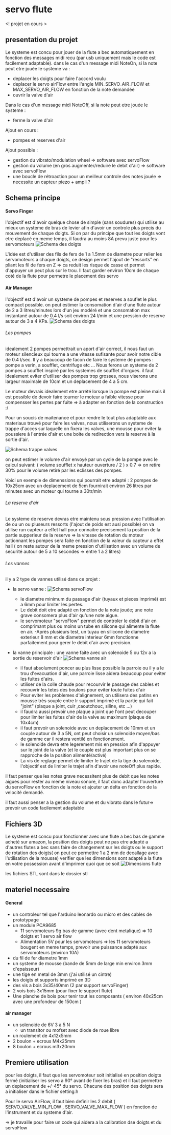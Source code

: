 # servo flute
<! projet en cours >

## presentation du projet

Le systeme est concu pour jouer de la flute a bec automatiquement en fonction des messages midi recu (par usb uniquement mais le code est facilement adaptable).
dans le cas d'un message midi NoteOn, si la note peut etre jouée le systeme va :
- deplacer les doigts pour faire l'accord voulu
- deplacer le servo airFlow entre l'angle MIN_SERVO_AIR_FLOW et MAX_SERVO_AIR_FLOW en fonction de la note demandée 
- ouvrir la valve d'air 

Dans le cas d'un message midi NoteOff, si la note peut etre jouée le systeme :
- ferme la valve d'air

Ajout en cours : 
- pompes et reserves d'air

Ajout possible : 
- gestion du vibrato/modulation wheel => software avec servoFlow
- gestion du volume (en gros augmenter/reduire le debit d'air)  => software avec servoFlow
- une boucle de rétroaction pour un meilleur controle des notes jouée => necessite un capteur piezo + ampli ?
  
## Schema principe

#### Servo Finger
l'objectif est d'avoir quelque chose de simple (sans soudures) qui utilise au mieux un systeme de bras de levier afin d'avoir un controle plus precis du mouvement de chaque doigts.
Si on par du principe que tout les doigts vont etre deplacé en meme temps, il faudra au moins 8A prevu juste pour les servomoteurs
![Schema des doigts](https://github.com/glloq/servo-flute/blob/main/img/schemasfingers.png?raw=true)

L'idée est d'utiliser des fils de fers de 1 a 1.5mm de diametre pour relier les servomoteurs a chaque doigts, ce design permet l'ajout de "ressorts" en pliant les fil de fers en Z => ca reduit les risque de casse et permet d'appuyer un peut plus sur le trou.
Il faut garder environ 10cm de chaque coté de la flute pour permetre le placement des servo

#### Air Manager

l'objectif est d'avoir un systeme de pompes et reserves a souflet le plus compact possible.
on peut estimer la consomation d'air d'une flute autour de 2 a 3 litres/minutes lors d'un jeu modéré et une consomation max instantané autour de 0.4 l/s soit environ 24 l/min et une pression de reserve autour de 3 a 4 KPa.
![Schema des doigts](https://github.com/glloq/servo-flute/blob/main/img/schemaspompes.png?raw=true)

 ###### Les pompes
 
idealement 2  pompes permettrait un aport d'air correct, il nous faut un moteur silencieux qui tourne a une vitesse sufisante pour avoir notre cible de 0.4 l/sec.
Il y a beaucoup de facon de faire le systeme de pompes : pompe a verin, a soufflet, centrifuge etc ... 
Nous ferons un systeme de 2 pompes a soufflet inspiré par les systemes de soufflet d'orgues.
il faut idealement eviter d'utiliser des pompes trop grosses, nous viserons une largeur maximale de 10cm et un deplacement de 4 a 5 cm.

Le moteur devrais idealement etre arrété lorsque la pompe est pleine mais il est possible de devoir faire tourner le moteur a faible vitesse pour compensser les pertes par fuite => à adapter en fonction de la construction :/

Pour un soucis de maitenance et pour rendre le tout plus adaptable aux materiaux trouvé pour faire les valves, nous utiliserons un systeme de trappe d'acces sur laquelle on fixera les valves, une mousse pour eviter la poussiere à l'entrée d'air et une boite de redirection vers la reserve à la sortie d'air.

   ![Schema trappe valves](https://github.com/glloq/servo-flute/blob/main/img/.png?raw=true)


on peut estimer le volume d'air envoyé par un cycle de la pompe avec le calcul suivant:
( volume soufflet x hauteur ouverture  / 2 ) x 0.7  => on retire 30% pour le volume retiré par les eclisses des pompes.

Voici un exemple de dimenssions qui pourrait etre adapté :
2 pompes de 10x25cm avec un deplacement de 5cm fournirait environ 26 litres par minutes avec un moteur qui tourne a 30tr/min 

 ###### La reserve d'air

Le systeme de reserve devras etre maintenu sous pression avec l'utilisation de ou un ou pluseurs ressorts (l'ajout de poids est ausi possible) 
on va utilise run capteur a effet hall pour connaitre precisement la position de la partie supperieur de la reserve => la vitesse de rotation du moteur actionnant les pompes sera faite en fonction de la valeur du capteur a effet hall ( on reste autour de la meme pression d'utilisation avec un volume de securité autour de 5 a 10 secondes => entre 1 a 2 litres)

 ###### Les vannes 
 
il y a 2 type de vannes utilisé dans ce projet : 

- la servo vanne :
  ![Schema servoFlow](https://github.com/glloq/servo-flute/blob/main/img/servo%20vavle%20variable.png?raw=true)
  - le diametre minimum du passage d'air (tuyaux et pieces imprimé) est a 6mm pour limiter les pertes.
  - Le debit doit etre adapté en fonction de la note jouée; une note grave consomera plus d'air qu'une note aigue.
  - le servomoteur "servoFlow" permet de controler le debit d'air en comprimant plus ou moins un tube en silicone qui alimente la flute en air.
  -Après plusieurs test, un tuyau en silicone de diametre exterieur 8 mm et de diametre interieur 6mm fonctionne parfaitement pour gerer le debit d'air avec precision.


- la vanne principale : une vanne faite avec un solenoide 5 ou 12v a la sortie du reservoir d'air
  ![Schema vanne air](https://github.com/glloq/servo-flute/blob/main/img/vanne%20generale.png?raw=true)
  - il faut absolument poncer au plus lisse possible la parroie ou il y a le trou d'evacuation d'air, une parroie lisse aidera beaucoup pour eviter les fuites d'airs.
  - utiliser de la colle chaude pour recourvir le passage des cables et recouvrir les tetes des boulons pour eviter toute fuites d'air
  - Pour eviter les problemes d'alignement, on utilisera des patins en mousse très souple entre lr support imprimé et la partie qui fait "joint" (plaque a joint, cuir ,caoutchouc, siline, etc ...)
  - il faudra aussi prevoir une plaque a joint que l'ont peut decouper pour limiter les fuites d'air de la valve au maximum (plaque de 10x4cm)
  - il faut prevoir un solenoide avec un deplacement de 10mm et un couple autour de 3 a 5N, ont peut choisir un solenoide moyen/bas de gamme car il restera ventilé en fonctionement.
  - le solenoide devra etre legerement mis en pression afin d'appuyer sur le joint de la valve (et le couple est plus important plus on se rapproche de la position alimenté/activé) 
  - La vis de reglage permet de limiter le trajet de la tige du solenoide, l'objectif est de limiter le trajet afin d'avoir une noteOff plus rapide.

 il faut penser que les notes grave necessitent plus de debit que les notes aigues pour rester au meme niveau sonore, il faut donc adapter l'ouverture du servoFlow en fonction de la note et ajouter un delta en fonction de la velocité demandé.
 
il faut aussi penser a la gestion du volume et du vibrato dans le futur=> prevoir un code facilement adaptable

## Fichiers 3D

Le systeme est concu pour fonctionner avec une flute a bec bas de gamme acheté sur amazon, la position des doigts peut ne pas etre adapté a d'autres flutes a bec sans faire de changement sur les doigts ou le support de rotation des doigts( on peut ce permettre 1 a 2 mm de decallage avec l'utilisation de la mousse) 
verifier que les dimensions sont adapté a la flute en votre possession avant d'imprimer quoi que ce soit
![Dimensions flute](https://github.com/glloq/servo-flute/blob/main/img/dimenssionFlute.png?raw=true)

les fichiers STL sont dans le dossier stl 


## materiel necessaire 

#### General

- un controleur tel que l'arduino leonardo ou micro et des cables de prototypage
- un module PCA9685
  - 11 servomoteurs 9g bas de gamme (avec dent metalique) => 10 doigts et 1 servo air flow
  - Alimentation 5V pour les servomoteurs => les 11 servomoteurs bougent en meme temps, prevoir une puissance adapté aux servomoteurs (environ 10A)
- du fil de fer diametre 1mm
- un systeme de mousse  (bande de 5mm de large min environ 3mm d'epaisseur)
- une tige en metal de 3mm (j'ai utilisé un cintre) 
- les doigts et supports imprimé en 3D
- des vis a bois 3x35/40mm (2 par support servoFinger)
- 2 vois bois 3x15mm (pour fixer le support flute)
- Une planche de bois pour tenir tout les composants ( environ 40x25cm avec une profondeur de 150cm )

#### air manager

- un solenoide de 6V 3 à 5 N
  - un transitor ou mofset avec diode de roue libre
- un roulement de 4x12x5mm
- 2 boulon + ecrous M4x25mm
- 8 boulon + ecrous m3x20mm


## Premiere utilisation

pour les doigts, il faut que les servomoteur soit initialisé en position doigts fermé (initialiser les servo a 90° avant de fixer les bras) et il faut permettre un deplacement de +/-45° du servo.
Chacune des position des doigts sera a initialiser dans le fichier setting.h 

Pour le servo AirFlow, il faut bien definir les 2 debit ( SERVO_VALVE_MIN_FLOW , SERVO_VALVE_MAX_FLOW ) en fonction de l'instrument et du systeme d'air.

=> je travaille pour faire un code qui aidera a la calibration dse doigts et du servoFlow
